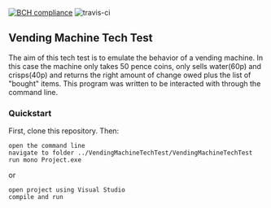 [![BCH compliance](https://bettercodehub.com/edge/badge/motri/Vending_Machine_Tech_Test?branch=master)](https://bettercodehub.com/)
![travis-ci](https://travis-ci.org/motri/Vending_Machine_Tech_Test.svg?branch=master)

## Vending Machine Tech Test
The aim of this tech test is to emulate the behavior of a vending machine.
In this case the machine only takes 50 pence coins, only sells water(60p) and crisps(40p) and returns the right amount of change owed plus the list of "bought" items.
This program was written to be interacted with through the command line.

### Quickstart
First, clone this repository. Then:

```
open the command line
navigate to folder ../VendingMachineTechTest/VendingMachineTechTest
run mono Project.exe
```
or
```
open project using Visual Studio
compile and run
```
